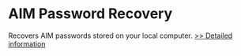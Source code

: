 # AIM Password Recovery
Recovers AIM passwords stored on your local computer.
[>> Detailed information](https://secure.shareit.com/shareit/product.html?productid=300879367&affiliateid=200057808)